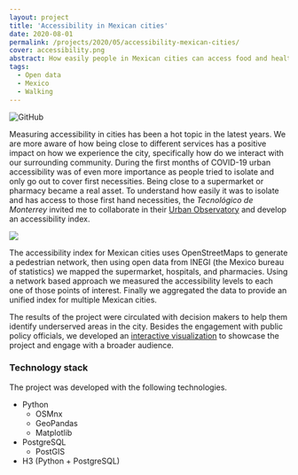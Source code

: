 ```yaml
---
layout: project
title: 'Accessibility in Mexican cities'
date: 2020-08-01
permalink: /projects/2020/05/accessibility-mexican-cities/
cover: accessibility.png
abstract: How easily people in Mexican cities can access food and healthcare services? This project aims to leverage open source data to identify how easily was to cover essential necessities during the COVID-19 crisis.
tags:
  - Open data
  - Mexico
  - Walking
---
```


![[GitHub](https://img.shields.io/badge/github-%23121011.svg?style=for-the-badge&logo=github&logoColor=white)](https://github.com/Observatorio-Ciudades/accesibilidad-urbana)

Measuring accessibility in cities has been a hot topic in the latest years. We are more aware of how being close to different services has a positive impact on how we experience the city, specifically how do we interact with our surrounding community. During the first months of COVID-19 urban accessibility was of even more importance as people tried to isolate and only go out to cover first necessities. Being close to a supermarket or pharmacy became a real asset. To understand how easily it was to isolate and has access to those first hand necessities, the *Tecnológico de Monterrey* invited me to collaborate in their [Urban Observatory](https://observatoriodeciudades.mx/) and develop an accessibility index.

![]({{site.imgsurl}}Observatorio_ciudades_metodologia.png)

The accessibility index for Mexican cities uses OpenStreetMaps to generate a pedestrian network, then using open data from INEGI (the Mexico bureau of statistics) we mapped the supermarket, hospitals, and pharmacies. Using a network based approach we measured the accessibility levels to each one of those points of interest. Finally we aggregated the data to provide an unified index for multiple Mexican cities.

The results of the project were circulated with decision makers to help them identify underserved areas in the city. Besides the engagement with public policy officials, we developed an [interactive visualization](https://observatoriodeciudades.mx/investigaciones/indice-de-proximidad/) to showcase the project and engage with a broader audience. 

### Technology stack

The project was developed with the following technologies.

- Python
	- OSMnx
	- GeoPandas
	- Matplotlib
- PostgreSQL
	- PostGIS
- H3 (Python + PostgreSQL)
